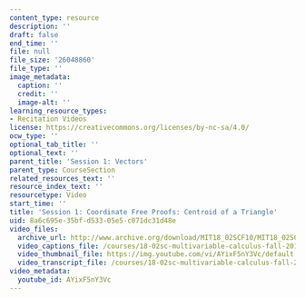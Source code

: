 ```yaml
---
content_type: resource
description: ''
draft: false
end_time: ''
file: null
file_size: '26048860'
file_type: ''
image_metadata:
  caption: ''
  credit: ''
  image-alt: ''
learning_resource_types:
- Recitation Videos
license: https://creativecommons.org/licenses/by-nc-sa/4.0/
ocw_type: ''
optional_tab_title: ''
optional_text: ''
parent_title: 'Session 1: Vectors'
parent_type: CourseSection
related_resources_text: ''
resource_index_text: ''
resourcetype: Video
start_time: ''
title: 'Session 1: Coordinate Free Proofs: Centroid of a Triangle'
uid: 8a6c695e-35bf-d533-05e5-c071dc31d48e
video_files:
  archive_url: http://www.archive.org/download/MIT18_02SCF10/MIT18_02SCF10Rec_01_300k.mp4
  video_captions_file: /courses/18-02sc-multivariable-calculus-fall-2010/ee34b06af846562b840d750d0d346630_AYixF5nY3Vc.vtt
  video_thumbnail_file: https://img.youtube.com/vi/AYixF5nY3Vc/default.jpg
  video_transcript_file: /courses/18-02sc-multivariable-calculus-fall-2010/1de388ae43151f82a3fd76049a2f033b_AYixF5nY3Vc.pdf
video_metadata:
  youtube_id: AYixF5nY3Vc
---
```

